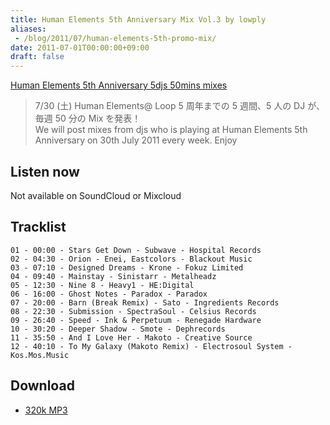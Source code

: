 ```yaml
---
title: Human Elements 5th Anniversary Mix Vol.3 by lowply
aliases:
 - /blog/2011/07/human-elements-5th-promo-mix/
date: 2011-07-01T00:00:00+09:00
draft: false
---
```


[Human Elements 5th Anniversary 5djs 50mins mixes](http://www.humanelements.jp/news/human-elements-5th-anniversary-5djs-50mins-mixes/)

> 7/30 (土) Human Elements@ Loop 5 周年までの 5 週間、5 人の DJ が、毎週 50 分の Mix を発表！  
> We will post mixes from djs who is playing at Human Elements 5th Anniversary on 30th July 2011 every week. Enjoy

## Listen now

Not available on SoundCloud or Mixcloud

## Tracklist

```text
01 - 00:00 - Stars Get Down - Subwave - Hospital Records
02 - 04:30 - Orion - Enei, Eastcolors - Blackout Music
03 - 07:10 - Designed Dreams - Krone - Fokuz Limited
04 - 09:40 - Mainstay - Sinistarr - Metalheadz
05 - 12:30 - Nine 8 - Heavy1 - HE:Digital
06 - 16:00 - Ghost Notes - Paradox - Paradox
07 - 20:00 - Barn (Break Remix) - Sato - Ingredients Records
08 - 22:30 - Submission - SpectraSoul - Celsius Records
09 - 26:40 - Speed - Ink & Perpetuum - Renegade Hardware
10 - 30:20 - Deeper Shadow - Smote - Dephrecords
11 - 35:50 - And I Love Her - Makoto - Creative Source
12 - 40:10 - To My Galaxy (Makoto Remix) - Electrosoul System - Kos.Mos.Music
```

## Download

- [320k MP3](https://mixes.lowply.net/human-elements-5th-promo-mix.mp3)
